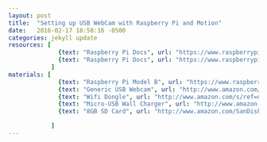 ```yaml
---
layout: post
title:  "Setting up USB WebCam with Raspberry Pi and Motion"
date:   2016-02-17 18:58:16 -0500
categories: jekyll update
resources: [  
              {text: "Raspberry Pi Docs", url: "https://www.raspberrypi.org/documentation/usage/webcams/"},
              {text: "Raspberry Pi Docs", url: "https://www.raspberrypi.org/documentation/usage/webcams/"}  
            ]
materials: [  
              {text: "Raspberry Pi Model B", url: "https://www.raspberrypi.org/products/raspberry-pi-2-model-b/"},
              {text: "Generic USB Webcam", url: "http://www.amazon.com/s/ref=nb_sb_noss_2?url=search-alias%3Dcomputers&field-keywords=webcam&sprefix=web%2Ccomputers%2C165"},
              {text: "Wifi Dongle", url: "http://www.amazon.com/s/ref=nb_sb_noss_2?url=search-alias%3Delectronics&field-keywords=wifi+dongle"},
              {text: "Micro-USB Wall Charger", url: "http://www.amazon.com/Motorola-Wall-Charger-Micro-Cable/dp/B005LFXBJG/ref=sr_1_5?s=electronics&ie=UTF8&qid=1455758956&sr=1-5&keywords=micro+usb+charger"},
              {text: "8GB SD Card", url: "http://www.amazon.com/SanDisk-Memory-SDSDUN-008G-G46-Newest-Version/dp/B00M55BS5O/ref=sr_1_3?s=electronics&ie=UTF8&qid=1455759034&sr=1-3&keywords=8gb+sd+card"}

            ]
---
```

